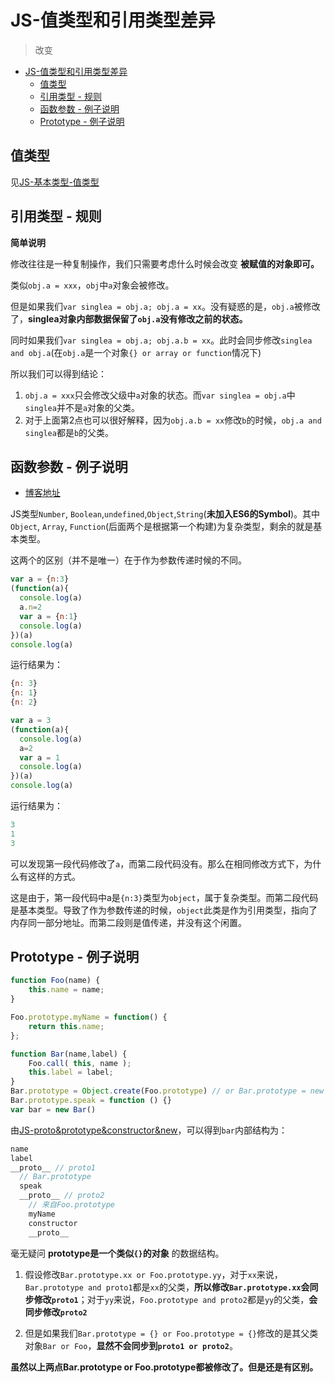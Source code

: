 # JS-值类型和引用类型差异
> 改变

<!-- TOC -->

- [JS-值类型和引用类型差异](#js-值类型和引用类型差异)
  - [值类型](#值类型)
  - [引用类型 - 规则](#引用类型---规则)
  - [函数参数 - 例子说明](#函数参数---例子说明)
  - [Prototype - 例子说明](#prototype---例子说明)

<!-- /TOC -->

## 值类型

见[JS-基本类型-值类型]()

## 引用类型 - 规则

**简单说明**

修改往往是一种复制操作，我们只需要考虑什么时候会改变 **被赋值的对象即可。**

类似`obj.a = xxx`，`obj`中`a`对象会被修改。

但是如果我们`var singlea = obj.a; obj.a = xx`。没有疑惑的是，`obj.a`被修改了，**singlea对象内部数据保留了`obj.a`没有修改之前的状态。** 

同时如果我们`var singlea = obj.a; obj.a.b = xx`。此时会同步修改`singlea and obj.a`(在`obj.a`是一个对象`{} or array or function`情况下)

所以我们可以得到结论：

1. `obj.a = xxx`只会修改父级中`a`对象的状态。而`var singlea = obj.a`中`singlea`并不是`a`对象的父类。
2. 对于上面第2点也可以很好解释，因为`obj.a.b = xx`修改`b`的时候，`obj.a and singlea`都是`b`的父类。

## 函数参数 - 例子说明

* [博客地址](https://www.cnblogs.com/ljuyi/p/6100071.html)

JS类型`Number`, `Boolean`,`undefined`,`Object`,`String`(**未加入ES6的Symbol**)。其中`Object`, `Array`, `Function`(后面两个是根据第一个构建)为复杂类型，剩余的就是基本类型。

这两个的区别（并不是唯一）在于作为参数传递时候的不同。

```JavaScript
var a = {n:3}
(function(a){
  console.log(a)
  a.n=2
  var a = {n:1}
  console.log(a)
})(a)
console.log(a)
```

运行结果为：

```JavaScript
{n: 3}
{n: 1}
{n: 2}
```

```JavaScript
var a = 3
(function(a){
  console.log(a)
  a=2
  var a = 1
  console.log(a)
})(a)
console.log(a)
```

运行结果为：

```JavaScript
3
1
3
```

可以发现第一段代码修改了`a`，而第二段代码没有。那么在相同修改方式下，为什么有这样的方式。

这是由于，第一段代码中a是`{n:3}`类型为`object`，属于复杂类型。而第二段代码是基本类型。导致了作为参数传递的时候，`object`此类是作为引用类型，指向了内存同一部分地址。而第二段则是值传递，并没有这个闲置。

## Prototype - 例子说明

```JavaScript
function Foo(name) {
	this.name = name;
}

Foo.prototype.myName = function() {
	return this.name;
};

function Bar(name,label) {
	Foo.call( this, name );
	this.label = label;
}
Bar.prototype = Object.create(Foo.prototype) // or Bar.prototype = new Foo()
Bar.prototype.speak = function () {}
var bar = new Bar()
```

由[JS-proto&prototype&constructor&new](https://github.com/JiangWeixian/JS-Tips/blob/master/Grammar/JS-__proto__%26%26prototype%26%26new.md)，可以得到`bar`内部结构为：

```JavaScript
name
label
__proto__ // proto1
  // Bar.prototype
  speak
  __proto__ // proto2
    // 来自Foo.prototype
    myName
    constructor
    __proto__
```

毫无疑问 **prototype是一个类似`{}`的对象** 的数据结构。

1. 假设修改`Bar.prototype.xx or Foo.prototype.yy`，对于`xx`来说，`Bar.prototype and proto1`都是`xx`的父类，**所以修改`Bar.prototype.xx`会同步修改`proto1`**；对于`yy`来说，`Foo.prototype and proto2`都是`yy`的父类，**会同步修改`proto2`**

2. 但是如果我们`Bar.prototype = {} or Foo.prototype = {}`修改的是其父类对象`Bar or Foo`，**显然不会同步到`proto1 or proto2`**。

**虽然以上两点Bar.prototype or Foo.prototype都被修改了。但是还是有区别。**
